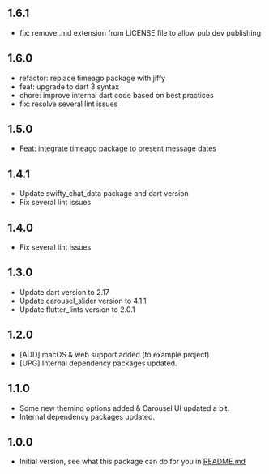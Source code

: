 ## 1.6.1

* fix: remove .md extension from LICENSE file to allow pub.dev publishing

## 1.6.0

* refactor: replace timeago package with jiffy
* feat: upgrade to dart 3 syntax
* chore: improve internal dart code based on best practices 
* fix: resolve several lint issues

## 1.5.0

* Feat: integrate timeago package to present message dates

## 1.4.1

* Update swifty_chat_data package and dart version
* Fix several lint issues

## 1.4.0

* Fix several lint issues

## 1.3.0

* Update dart version to 2.17
* Update carousel_slider version to 4.1.1
* Update flutter_lints version to 2.0.1

## 1.2.0

* [ADD] macOS & web support added (to example project)
* [UPG] Internal dependency packages updated.

## 1.1.0

* Some new theming options added & Carousel UI updated a bit.
* Internal dependency packages updated.

## 1.0.0

* Initial version, see what this package can do for you in [README.md](README.md)
